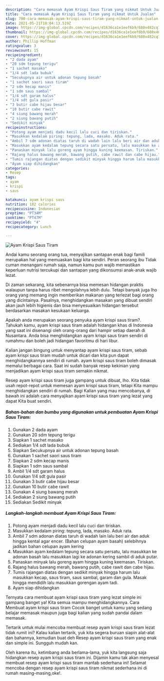 ```yaml
---
description: "Cara memasak Ayam Krispi Saus Tiram yang nikmat Untuk Jualan"
title: "Cara memasak Ayam Krispi Saus Tiram yang nikmat Untuk Jualan"
slug: 700-cara-memasak-ayam-krispi-saus-tiram-yang-nikmat-untuk-jualan
date: 2021-05-21T10:04:13.519Z
image: https://img-global.cpcdn.com/recipes/d1636ca1e1eef6b9/680x482cq70/ayam-krispi-saus-tiram-foto-resep-utama.jpg
thumbnail: https://img-global.cpcdn.com/recipes/d1636ca1e1eef6b9/680x482cq70/ayam-krispi-saus-tiram-foto-resep-utama.jpg
cover: https://img-global.cpcdn.com/recipes/d1636ca1e1eef6b9/680x482cq70/ayam-krispi-saus-tiram-foto-resep-utama.jpg
author: Phillip Hoffman
ratingvalue: 3
reviewcount: 15
recipeingredient:
- "2 dada ayam"
- "20 sdm tepung terigu"
- "1 sachet masako"
- "1/4 sdt lada bubuk"
- "Secukupnya air untuk adonan tepung basah"
- "1 sachet saori saus tiram"
- "2 sdm kecap manis"
- "1 sdm saus sambal"
- "1/4 sdt garam halus"
- "1/4 sdt gula pasir"
- "3 butir cabe hijau besar"
- "10 butir cabe rawit"
- "4 siung bawang merah"
- "2 siung bawang putih"
- "Sedikit minyak"
recipeinstructions:
- "Potong ayam menjadi dadu kecil lalu cuci dan tiriskan."
- "Masukkan kedalam piring: tepung, lada, masako. Aduk rata."
- "Ambil 7 sdm adonan diatas taruh di wadah lain lalu beri air dan aduk hingga kental agar encer. (Bahan celupan ayam basah) selebihnya jadikan bahan celupan ayam kering"
- "Masukkan ayam kedalam tepung secara satu persatu, lalu masukkan ke adonan basah lalu masukkan lagi ke adonan kering sambil di aduk putar."
- "Panaskan minyak lalu goreng ayam hingga kuning keemasan. Tiriskan."
- "Rajang halus bawang merah, bawang putih, cabe rawit dan cabe hijau."
- "Tumis rajangan diatas dengan sedikit minyak hingga harum lalu masukkan kecap, saus tiram, saus sambal, garam dan gula. Masak hingga mendidih lalu masukkan gorengan ayam tadi."
- "Ayam siap dihidangkan"
categories:
- Resep
tags:
- ayam
- krispi
- saus

katakunci: ayam krispi saus 
nutrition: 182 calories
recipecuisine: Indonesian
preptime: "PT34M"
cooktime: "PT47M"
recipeyield: "4"
recipecategory: Lunch

---
```



![Ayam Krispi Saus Tiram](https://img-global.cpcdn.com/recipes/d1636ca1e1eef6b9/680x482cq70/ayam-krispi-saus-tiram-foto-resep-utama.jpg)

Andai kamu seorang orang tua, menyajikan santapan enak bagi famili merupakan hal yang memuaskan bagi kita sendiri. Peran seorang ibu Tidak cuman menangani rumah saja, namun kamu pun wajib memastikan keperluan nutrisi tercukupi dan santapan yang dikonsumsi anak-anak wajib lezat.

Di zaman  sekarang, kita sebenarnya bisa memesan hidangan praktis walaupun tanpa harus ribet mengolahnya lebih dulu. Tetapi banyak juga lho orang yang memang ingin memberikan makanan yang terlezat bagi orang yang dicintainya. Pasalnya, menghidangkan masakan yang dibuat sendiri akan jauh lebih higienis dan bisa menyesuaikan hidangan tersebut berdasarkan masakan kesukaan keluarga. 



Apakah anda merupakan seorang penyuka ayam krispi saus tiram?. Tahukah kamu, ayam krispi saus tiram adalah hidangan khas di Indonesia yang saat ini disenangi oleh orang-orang dari hampir setiap daerah di Nusantara. Anda bisa menghidangkan ayam krispi saus tiram sendiri di rumahmu dan boleh jadi hidangan favoritmu di hari libur.

Kalian jangan bingung untuk menyantap ayam krispi saus tiram, sebab ayam krispi saus tiram mudah untuk dicari dan kita pun dapat menghidangkannya sendiri di rumah. ayam krispi saus tiram boleh dimasak memalui berbagai cara. Saat ini sudah banyak resep kekinian yang menjadikan ayam krispi saus tiram semakin nikmat.

Resep ayam krispi saus tiram juga gampang untuk dibuat, lho. Kita tidak usah repot-repot untuk memesan ayam krispi saus tiram, tetapi Kita mampu menghidangkan sendiri di rumah. Bagi Kalian yang mau mencobanya, di bawah ini adalah cara menyajikan ayam krispi saus tiram yang lezat yang dapat Kita buat sendiri.

<!--inarticleads1-->

##### Bahan-bahan dan bumbu yang digunakan untuk pembuatan Ayam Krispi Saus Tiram:

1. Gunakan 2 dada ayam
1. Gunakan 20 sdm tepung terigu
1. Siapkan 1 sachet masako
1. Sediakan 1/4 sdt lada bubuk
1. Siapkan Secukupnya air untuk adonan tepung basah
1. Gunakan 1 sachet saori saus tiram
1. Siapkan 2 sdm kecap manis
1. Siapkan 1 sdm saus sambal
1. Ambil 1/4 sdt garam halus
1. Gunakan 1/4 sdt gula pasir
1. Gunakan 3 butir cabe hijau besar
1. Gunakan 10 butir cabe rawit
1. Gunakan 4 siung bawang merah
1. Sediakan 2 siung bawang putih
1. Sediakan Sedikit minyak




<!--inarticleads2-->

##### Langkah-langkah membuat Ayam Krispi Saus Tiram:

1. Potong ayam menjadi dadu kecil lalu cuci dan tiriskan.
1. Masukkan kedalam piring: tepung, lada, masako. Aduk rata.
1. Ambil 7 sdm adonan diatas taruh di wadah lain lalu beri air dan aduk hingga kental agar encer. (Bahan celupan ayam basah) selebihnya jadikan bahan celupan ayam kering
1. Masukkan ayam kedalam tepung secara satu persatu, lalu masukkan ke adonan basah lalu masukkan lagi ke adonan kering sambil di aduk putar.
1. Panaskan minyak lalu goreng ayam hingga kuning keemasan. Tiriskan.
1. Rajang halus bawang merah, bawang putih, cabe rawit dan cabe hijau.
1. Tumis rajangan diatas dengan sedikit minyak hingga harum lalu masukkan kecap, saus tiram, saus sambal, garam dan gula. Masak hingga mendidih lalu masukkan gorengan ayam tadi.
1. Ayam siap dihidangkan




Ternyata cara membuat ayam krispi saus tiram yang lezat simple ini gampang banget ya! Kita semua mampu menghidangkannya. Cara Membuat ayam krispi saus tiram Cocok banget untuk kamu yang sedang belajar memasak maupun juga bagi kalian yang sudah pandai dalam memasak.

Tertarik untuk mulai mencoba membuat resep ayam krispi saus tiram lezat tidak rumit ini? Kalau kalian tertarik, yuk kita segera buruan siapin alat-alat dan bahannya, kemudian buat deh Resep ayam krispi saus tiram yang enak dan simple ini. Sungguh mudah kan. 

Oleh karena itu, ketimbang anda berlama-lama, yuk kita langsung saja hidangkan resep ayam krispi saus tiram ini. Dijamin kamu tak akan menyesal membuat resep ayam krispi saus tiram mantab sederhana ini! Selamat mencoba dengan resep ayam krispi saus tiram nikmat sederhana ini di rumah masing-masing,oke!.

